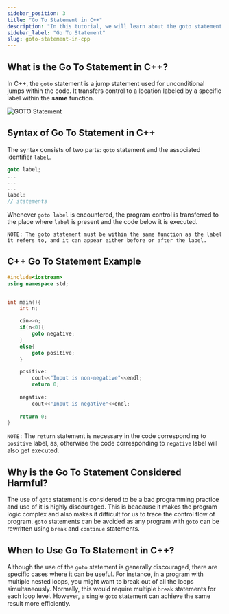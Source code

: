 ```yaml
---
sidebar_position: 3
title: "Go To Statement in C++"
description: "In this tutorial, we will learn about the goto statement in C++ programming with the help of examples. The goto statement is used to transfer control to the other part of the program."
sidebar_label: "Go To Statement"
slug: goto-statement-in-cpp
---
```


<!-- TASK:

1. What is the Go To Statement in C++?
2. Explain the Syntax of Go To Statement in C++.
3. C++ Go To Statement Example
4. Why is the Go To Statement Considered Harmful?
5. When to Use Go To Statement in C++? -->

## What is the Go To Statement in C++?
In C++, the `goto` statement is a jump statement used for unconditional jumps within the code. It transfers control to a location labeled by a specific label within the **same** function.


![GOTO Statement](../../static/img/day-06/goto-statement.png)

## Syntax of Go To Statement in C++
The syntax consists of two parts: `goto` statement and the associated identifier `label`.

```cpp
goto label;  
...
...
...
label: 
// statements
```
Whenever `goto label` is encountered, the program control is transferred to the place where `label` is present and the code below it is executed.

`NOTE: The goto statement must be within the same function as the label it refers to, and it can appear either before or after the label.`

## C++ Go To Statement Example
```cpp
#include<iostream>
using namespace std;


int main(){
    int n;

    cin>>n;
    if(n<0){
        goto negative;
    }
    else{
        goto positive;
    }

    positive:
        cout<<"Input is non-negative"<<endl;
        return 0;
        
    negative:
        cout<<"Input is negative"<<endl;
        
    return 0;
}
```

`NOTE:` The `return` statement is necessary in the code corresponding to `positive` label, as, otherwise the code corresponding to  `negative` label will also get executed.


## Why is the Go To Statement Considered Harmful?

The use of `goto` statement is considered to be a bad programming practice and use of it is highly discouraged. This is beacause it makes the program logic complex and also makes it difficult for us to trace the control flow of program. `goto` statements can be avoided as any program with `goto` can be rewritten using `break` and `continue` statements.



## When to Use Go To Statement in C++?
Although the use of the `goto` statement is generally discouraged, there are specific cases where it can be useful. For instance, in a program with multiple nested loops, you might want to break out of all the loops simultaneously. Normally, this would require multiple `break` statements for each loop level. However, a single `goto` statement can achieve the same result more efficiently.